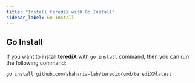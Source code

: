 ```yaml
---
title: "Install terediX with Go Install"
sidebar_label: Go Install
---
```


## Go Install

If you want to install **terediX** with `go install` command, then you can run the following command:

```bash
go install github.com/shaharia-lab/teredix/cmd/terediX@latest
```